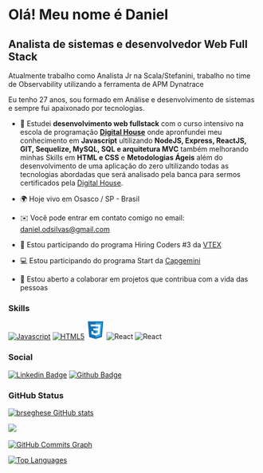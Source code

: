 # Olá! Meu nome é Daniel

## Analista de sistemas e desenvolvedor Web Full Stack

Atualmente trabalho como Analista Jr na Scala/Stefanini, trabalho no time de Observability utilizando a ferramenta de APM Dynatrace

Eu tenho 27 anos, sou formado em Análise e desenvolvimento de sistemas e sempre fui apaixonado por tecnologias.

- 🧠 Estudei **desenvolvimento web fullstack** com o curso intensivo na escola de programação **[Digital House](https://www.digitalhouse.com/)** onde apronfundei meu conhecimento em **Javascript** ultilizando **NodeJS, Express, ReactJS,  GIT, Sequelize, MySQL, SQL e arquitetura MVC** também melhorando minhas Skills em **HTML e CSS** e **Metodologias Ágeis** além do desenvolvimento de uma aplicação do zero ultilizando todas as tecnologias abordadas que será analisado pela banca para sermos certificados pela [Digital House](https://www.digitalhouse.com/br).

- 🌍 Hoje vivo em Osasco / SP - Brasil
- ✉️ Você pode entrar em contato comigo no email: [daniel.odsilvas@gmail.com](mailto:daniel.odsilvas@gmail.com)
- 🚀 Estou participando do programa Hiring Coders #3 da [VTEX](https://vtex.com/br-pt/)
- :computer: Estou participando do programa Start da [Capgemini](https://www.capgemini.com/)
- 🤝 Estou aberto a colaborar em projetos que contribua com a vida das pessoas

### ​Skills

<p align="left">
  <a href="https://developer.mozilla.org/en-US/docs/Web/JavaScript" target="_blank" rel="noreferrer"><img src="https://raw.githubusercontent.com/danielcranney/readme-generator/main/public/icons/skills/javascript-colored.svg" width="36" height="36" alt="Javascript" /></a>
  <a href="https://developer.mozilla.org/en-US/docs/Glossary/HTML5" target="_blank" rel="noreferrer"><img src="https://raw.githubusercontent.com/danielcranney/readme-generator/main/public/icons/skills/html5-colored.svg" width="36" height="36" alt="HTML5" /></a>
  <img src="https://raw.githubusercontent.com/devicons/devicon/master/icons/css3/css3-original.svg" height="36" width="36" alt="CSS">
    <img src="https://upload.wikimedia.org/wikipedia/commons/thumb/a/a7/React-icon.svg/640px-React-icon.svg.png" height="36" width="36" alt="React">
    <img src="https://thqueiroz-develop.netlify.app/images/nodejs.png" height="36" width="36" alt="React">
</p>

### Social

[![Linkedin Badge](https://img.shields.io/badge/LinkedIn-0077B5?style=for-the-badge&logo=linkedin&logoColor=white)](https://www.linkedin.com/in/daniel-oliveira-8234aa1a7/) [![Github Badge](https://img.shields.io/badge/GitHub-100000?style=for-the-badge&logo=github&logoColor=white)](https://github.com/DanSmithh)

### GitHub Status

  <a href="https://github.com/DanSmithh">
  <img src="https://github-readme-stats.vercel.app/api?username=DanSmithh&show_icons=true&hide=&count_private=true&title_color=3382ed&text_color=ffffff&icon_color=3382ed&bg_color=171717&hide_border=true&show_icons=true" alt="brseghese GitHub stats"/></a>

<a href="https://github.com/DanSmithh"><img src="https://github-readme-streak-stats.herokuapp.com/?user=DanSmithh&stroke=ffffff&background=171717&ring=3382ed&fire=3382ed&currStreakNum=ffffff&currStreakLabel=3382ed&sideNums=ffffff&sideLabels=ffffff&dates=ffffff&hide_border=true" /></a>

<a href="https://github.com/DanSmithh"><img src="https://activity-graph.herokuapp.com/graph?username=DanSmithh&bg_color=171717&color=ffffff&line=3382ed&point=ffffff&area_color=171717&area=true&hide_border=true&custom_title=GitHub%20Commits%20Graph" alt="GitHub Commits Graph" /></a>

<a href="https://github.com/DanSmithh" align="left"><img src="https://github-readme-stats.vercel.app/api/top-langs/?username=DanSmithh&layout=compact&title_color=3382ed&text_color=ffffff&icon_color=3382ed&bg_color=171717&hide_border=true&locale=en&custom_title=Top%20%Languages" alt="Top Languages" /></a>

